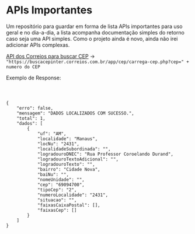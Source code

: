 <h1>APIs Importantes</h1>
<p>Um repositório para guardar em forma de lista APIs importantes para uso geral e no dia-a-dia, a lista acompanha documentação simples do retorno caso seja uma API simples. Como o projeto ainda é novo, ainda não irei adicionar APIs complexas.</p>
<p><a href="https://buscacepinter.correios.com.br/app/cep/carrega-cep.php?cep=69094-700">API dos Correios para buscar CEP</a> -> <code>"https://buscacepinter.correios.com.br/app/cep/carrega-cep.php?cep=" + numero do CEP</code></p>
<p>Exemplo de Response: </p>
<code>
    <pre>{
    "erro": false,
    "mensagem": "DADOS LOCALIZADOS COM SUCESSO.",
    "total": 1,
    "dados": [
        {
            "uf": "AM",
            "localidade": "Manaus",
            "locNu": "2431",
            "localidadeSubordinada": "",
            "logradouroDNEC": "Rua Professor Coroelando Durand",
            "logradouroTextoAdicional": "",
            "logradouroTexto": "",
            "bairro": "Cidade Nova",
            "baiNu": "",
            "nomeUnidade": "",
            "cep": "69094700",
            "tipoCep": "2",
            "numeroLocalidade": "2431",
            "situacao": "",
            "faixasCaixaPostal": [],
            "faixasCep": []
        }
    ]
}</pre>
</code>
